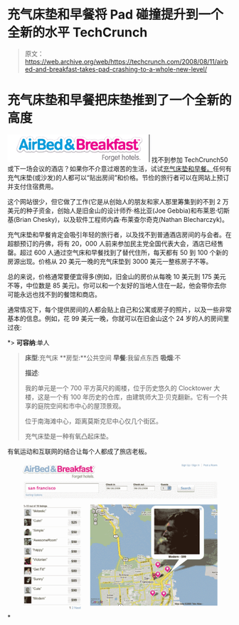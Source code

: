 # 充气床垫和早餐将 Pad 碰撞提升到一个全新的水平 TechCrunch

> 原文：<https://web.archive.org/web/https://techcrunch.com/2008/08/11/airbed-and-breakfast-takes-pad-crashing-to-a-whole-new-level/>

# 充气床垫和早餐把床垫推到了一个全新的高度

[![](img/4f74ebfba024184db58c40c22a232aa4.png "abb-logo-3")](https://web.archive.org/web/20230210184557/http://www.crunchbase.com/company/airbed-breakfast) 找不到参加 TechCrunch50 或下一场会议的酒店？如果你不介意过艰苦的生活，试试[充气床垫和早餐。](https://web.archive.org/web/20230210184557/http://www.airbedandbreakfast.com/)任何有充气床垫(或沙发)的人都可以“贴出房间”和价格。节俭的旅行者可以在网站上预订并支付住宿费用。

这个网站很少，但它做了工作(它是从创始人的朋友和家人那里筹集到的不到 2 万美元的种子资金，创始人是旧金山的设计师乔·格比亚(Joe Gebbia)和布莱恩·切斯基(Brian Chesky)，以及软件工程师内森·布莱查尔奇克(Nathan Blecharczyk)。

充气床垫和早餐肯定会吸引年轻的旅行者，以及找不到普通酒店房间的与会者。在超额预订的丹佛，将有 20，000 人前来参加民主党全国代表大会，酒店已经售罄。超过 600 人通过空气床和早餐找到了替代住所，每天都有 50 到 100 个新的房源出现。价格从 20 美元一晚的充气床垫到 3000 美元一整栋房子不等。

总的来说，价格通常要便宜得多(例如，旧金山的房价从每晚 10 美元到 175 美元不等，中位数是 85 美元)。你可以和一个友好的当地人住在一起，他会带你去你可能永远也找不到的餐馆和商店。

通常情况下，每个提供房间的人都会贴上自己和公寓或房子的照片，以及一些非常基本的信息。例如，花 99 美元一晚，你就可以在旧金山这个 24 岁的人的房间里过夜:

 *> **可容纳**:单人
> **床型**:充气床
> **房型:**公共空间
> **早餐**:我留点东西
> **吸烟**:不
> 
> **描述**:
> 
> 我的单元是一个 700 平方英尺的阁楼，位于历史悠久的 Clocktower 大楼，这是一个有 100 年历史的仓库，由建筑师大卫·贝克翻新。它有一个共享的庭院空间和市中心的屋顶景观。
> 
> 位于南海滩中心，距离莫斯克尼中心仅几个街区。
> 
> 充气床垫是一种有氧凸起床垫。

有氧运动和互联网的结合让每个人都成了旅店老板。

[![](img/d463c4f496ab0dd45ce01fc4dcfd7d33.png "airbed-and-breakfast")](https://web.archive.org/web/20230210184557/https://techcrunch.com/wp-content/uploads/2008/08/airbed-and-breakfast.png)*